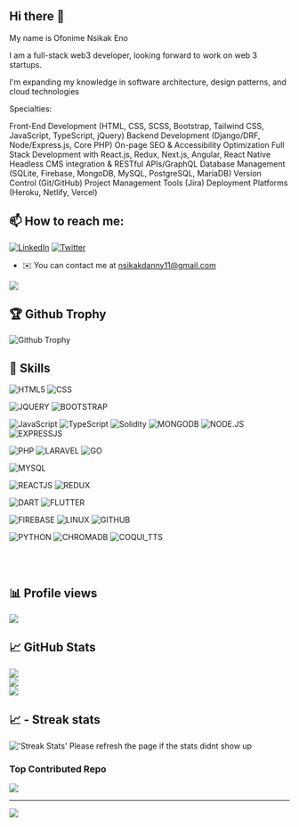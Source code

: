## Hi there 👋

My name is Ofonime Nsikak Eno

I am a full-stack web3 developer, looking forward to work on web 3 startups.

I'm expanding my knowledge in software architecture, design patterns, and cloud technologies

Specialties:

Front-End Development (HTML, CSS, SCSS, Bootstrap, Tailwind CSS, JavaScript, TypeScript, jQuery)
Backend Development (Django/DRF, Node/Express.js, Core PHP)
On-page SEO & Accessibility Optimization
Full Stack Development with React.js, Redux, Next.js, Angular, React Native
Headless CMS integration & RESTful APIs/GraphQL
Database Management (SQLite, Firebase, MongoDB, MySQL, PostgreSQL, MariaDB)
Version Control (Git/GitHub)
Project Management Tools (Jira)
Deployment Platforms (Heroku, Netlify, Vercel)

## 📫 How to reach me:

[![LinkedIn](https://img.shields.io/badge/LinkedIn-%230077B5.svg?logo=linkedin&logoColor=white)](https://www.linkedin.com/in/ofonime-eno-bb77a6345/) [![Twitter](https://img.shields.io/badge/Twitter-%231DA1F2.svg?logo=Twitter&logoColor=white)](https://x.com/Ofonime_eno11)

- ✉️ You can contact me at [nsikakdanny11@gmail.com](mailto:nsikakdanny11@gmail.com)

<a href="https://github.com/Dannynsikak" target="_blank" rel="noreferrer"><img
src="https://img.shields.io/github/followers/Dannynsikak?logo=github&style=for-the-badge&color=f97316&labelColor=000000" /></a>

## 🏆 Github Trophy

<img alt="Github Trophy" src="https://github-profile-trophy.vercel.app/?username=Dannynsikak&theme=gruvbox">
</a>

## 💼 Skills

![HTML5](https://img.shields.io/badge/Code-HTML5-informational?style=flat&logo=HTML5&logoColor=white&color=3498db)
![CSS](https://img.shields.io/badge/Style-CSS-informational?style=flat&logo=css3&logoColor=white&color=3498db)

![JQUERY](https://img.shields.io/badge/Style-JQuery-informational?style=flat&logo=JQuery&logoColor=white&color=3498db)
![BOOTSTRAP](https://img.shields.io/badge/Style-Bootstrap-informational?style=flat&logo=Bootstrap&logoColor=white&color=3498db)

![JavaScript](https://img.shields.io/badge/javascript-%23323330.svg?style=for-the-badge&logo=javascript&logoColor=%23F7DF1E)
![TypeScript](https://img.shields.io/badge/typescript-%23007ACC.svg?style=for-the-badge&logo=typescript&logoColor=white)
![Solidity](https://img.shields.io/badge/Solidity-%23363636.svg?style=for-the-badge&logo=solidity&logoColor=white)
![MONGODB](https://img.shields.io/badge/Code-MongoDB-informational?style=flat&logo=MongoDB&logoColor=white&color=3498db)
![NODE.JS](https://img.shields.io/badge/Code-NodeJs-informational?style=flat&logo=nodedotjs&logoColor=white&color=3498db)
![EXPRESSJS](https://img.shields.io/badge/Code-ExpressJS-informational?style=flat&logo=express&logoColor=white&color=3498db)

![PHP](https://img.shields.io/badge/Code-PHP-informational?style=flat&logo=PHP&logoColor=white&color=3498db)
![LARAVEL](https://img.shields.io/badge/Code-Laravel-informational?style=flat&logo=Laravel&logoColor=white&color=3498db)
![GO](https://img.shields.io/badge/Code-Go-informational?style=flat&logo=Go&logoColor=white&color=3498db)

![MYSQL](https://img.shields.io/badge/Code-MySQL-informational?style=flat&logo=MySQL&logoColor=white&color=3498db)

![REACTJS](https://img.shields.io/badge/Code-ReactJS-informational?style=flat&logo=React&logoColor=white&color=3498db)
![REDUX](https://img.shields.io/badge/Code-Redux-informational?style=flat&logo=Redux&logoColor=white&color=3498db)

![DART](https://img.shields.io/badge/Code-Dart-informational?style=flat&logo=Dart&logoColor=white&color=3498db)
![FLUTTER](https://img.shields.io/badge/Code-Flutter-informational?style=flat&logo=Flutter&logoColor=white&color=3498db)

![FIREBASE](https://img.shields.io/badge/Code-Firebase-informational?style=flat&logo=Firebase&logoColor=white&color=3498db)
![LINUX](https://img.shields.io/badge/Code-Linux-informational?style=flat&logo=Linux&logoColor=white&color=3498db)
![GITHUB](https://img.shields.io/badge/Code-Github-informational?style=flat&logo=Github&logoColor=white&color=3498db)

![PYTHON](https://img.shields.io/badge/Code-Python-informational?style=flat&logo=Python&logoColor=white&color=3498db)
![CHROMADB](https://img.shields.io/badge/Code-ChromaDB-informational?style=flat&logo=databricks&logoColor=white&color=3498db)
![COQUI_TTS](https://img.shields.io/badge/Code-Coqui_TTS-informational?style=flat&logo=soundcloud&logoColor=white&color=3498db)

<br>
<br>

## 📊 Profile views

![](https://komarev.com/ghpvc/?username=Dannynsikak&color=blue) <br />

## &#x1f4c8; GitHub Stats

![](https://github-readme-stats.vercel.app/api?username=Dannynsikak&theme=dark&hide_border=false&include_all_commits=true&count_private=true)<br/>
![](https://github-readme-streak-stats.herokuapp.com/?user=Dannynsikak&theme=dark&hide_border=false)<br/>
![](https://github-readme-stats.vercel.app/api/top-langs/?username=Dannynsikak&theme=dark&hide_border=false&include_all_commits=true&count_private=true&layout=compact)

## &#x1f4c8; - Streak stats

<img alt="'Streak Stats' Please refresh the page if the stats didnt show up" src="https://github-readme-streak-stats.herokuapp.com/?user=Dannynsikak&theme=dark">

### Top Contributed Repo

![](https://github-contributor-stats.vercel.app/api?username=Dannynsikak&limit=5&theme=dark&combine_all_yearly_contributions=true)

---

[![](https://visitcount.itsvg.in/api?id=Dannynsikak&icon=0&color=0)](https://visitcount.itsvg.in)

